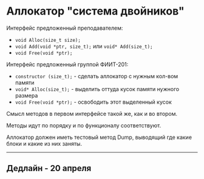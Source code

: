 # Аллокатор "система двойников"

Интерфейс предложенный преподавателем:
 - ```void Alloc(size_t size);```
 - ```void Add(void *ptr, size_t);``` или ```void* Add(size_t);```
 - ```void Free(void *ptr);```

Интерфейс предложенный группой ФИИТ-201:
 - ```constructor (size_t);``` - сделать аллокатор с нужным кол-вом памяти
 - ```void* Alloc(size_t);``` - выделить оттуда кусок памяти нужного размера
 - ```void Free(void *ptr);``` - освободить этот выделенный кусок

Смысл методов в первом интерфейсе такой же, как и во втором.

Методы идут по порядку и по функционалу соответствуют.

Aллокатор должен иметь тестовый метод Dump, выводящий где какие блоки и какие из них заняты.

---
##  Дедлайн - 20 апреля
